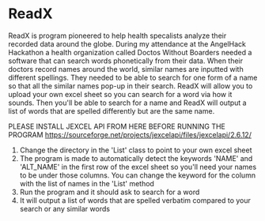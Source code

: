 # ReadX
ReadX is program pioneered to help health specalists analyze their recorded data around the globe. During my attendance at the AngelHack Hackathon a health organization called Doctos Without Boarders needed a software that can search words phonetically from their data. When their doctors record names around the world, similar names are inputted with different spellings. They needed to be able to search for one form of a name so that all the similar names pop-up in their search. ReadX will allow you to upload your own excel sheet so you can search for a word via how it sounds. Then you'll be able to search for a name and ReadX will output a list of words that are spelled differently but are the same name.  

PLEASE INSTALL JEXCEL API FROM HERE BEFORE RUNNING THE PROGRAM
  https://sourceforge.net/projects/jexcelapi/files/jexcelapi/2.6.12/

1. Change the directory in the 'List' class to point to your own excel sheet
2. The program is made to automatically detect the keywords 'NAME' and 'ALT_NAME' in the first row of the excel sheet so you'll need your names to be under those columns. You can change the keyword for the column with the list of names in the 'List' method
3. Run the program and it should ask to search for a word
4. It will output a list of words that are spelled verbatim compared to your search or any similar words
